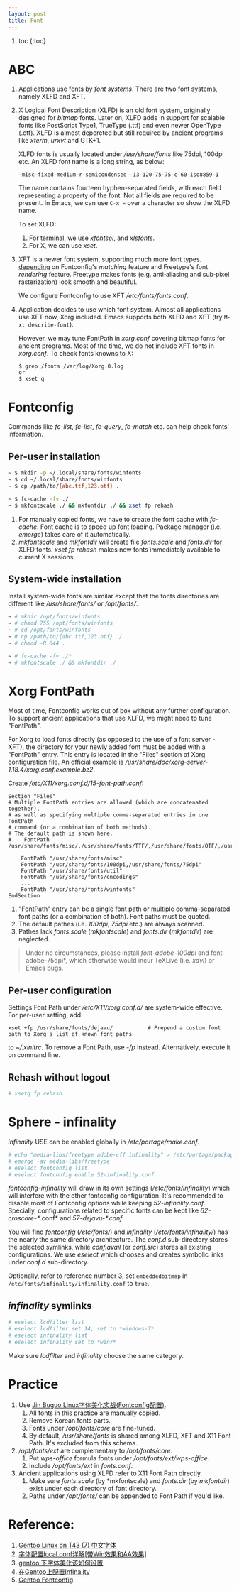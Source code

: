 ```yaml
---
layout: post
title: Font
---
```


1. toc
{:toc}

# ABC

1. Applications use fonts by *font systems*. There are two font systems, namely XLFD and XFT.
2. X Logical Font Description (XLFD) is an old font system, originally designed for *bitmap* fonts. Later on, XLFD adds in support for scalable fonts like PostScript Type1, TrueType (.ttf) and even newer OpenType (.otf). XLFD is almost depcreted but still required by ancient programs like *xterm*, *urxvt* and GTK+1.

   XLFD fonts is usually located under */usr/share/fonts* like 75dpi, 100dpi etc. An XLFD font name is a long string, as below:

   ```
   -misc-fixed-medium-r-semicondensed--13-120-75-75-c-60-iso8859-1
   ```

   The name contains fourteen hyphen-separated fields, with each field representing a property of the font. Not all fields are required to be present. In Emacs, we can use `C-x =` over a character so show the XLFD name.
   
   To set XLFD:
   
   1. For terminal, we use *xfontsel*, and *xlsfonts*.
   2. For X, we can use *xset*.
3. XFT is a newer font system, supporting much more font types. [depending](https://unix.stackexchange.com/a/398739/74407) on Fontconfig's *matching* feature and Freetype's font *rendering* feature. Freetype makes fonts (e.g. anti‑aliasing and sub‑pixel rasterization) look smooth and beautiful.

   We configure Fontconfig to use XFT */etc/fonts/fonts.conf*.
3. Application decides to use which font system. Almost all applications use XFT now, Xorg included. Emacs supports both XLFD and XFT (try `M-x: describe-font`).

   However, we may tune FontPath in *xorg.conf* covering bitmap fonts for ancient programs. Most of the time, we do not include XFT fonts in *xorg.conf*. To check fonts knowns to X:

   ```
   $ grep /fonts /var/log/Xorg.0.log
   or
   $ xset q
   ```

# Fontconfig

Commands like *fc-list*, *fc-list*, *fc-query*, *fc-match* etc. can help check fonts' information.

## Per-user installation

```bash
~ $ mkdir -p ~/.local/share/fonts/winfonts
~ $ cd ~/.local/share/fonts/winfonts
~ $ cp /path/to/{abc.ttf,123.otf} .

~ $ fc-cache -fv ./
~ $ mkfontscale ./ && mkfontdir ./ && xset fp rehash
```

1. For manually copied fonts, we have to create the font cache with *fc-cache*. Font cache is to speed up font loading. Package manager (i.e. *emerge*) takes care of it automatically.
2. *mkfontscale* and *mkfontdir* will create file *fonts.scale* and *fonts.dir* for XLFD fonts. *xset fp rehash* makes new fonts immediately available to current X sessions.

## System-wide installation

Install system-wide fonts are similar except that the fonts directories are different like */usr/share/fonts/* or */opt/fonts/*.

```bash
~ # mkdir /opt/fonts/winfonts
~ # chmod 755 /opt/fonts/winfonts
~ # cd /opt/fonts/winfonts
~ # cp /path/to/{abc.ttf,123.otf} ./
~ # chmod -R 644 .

~ # fc-cache -fv ./*
~ # mkfontscale ./ && mkfontdir ./
```

# Xorg FontPath

Most of time, Fontconfig works out of box without any further configuration. To support ancient applications that use XLFD, we might need to tune "FontPath".

For Xorg to load fonts directly (as opposed to the use of a font server - XFT), the directory for your newly added font must be added with a "FontPath" entry. This entry is located in the "Files" section of Xorg configuration file. An official example is */usr/share/doc/xorg-server-1.18.4/xorg.conf.example.bz2*.

Create */etc/X11/xorg.conf.d/15-font-path.conf*:

```
Section "Files"
# Multiple FontPath entries are allowed (which are concatenated together),
# as well as specifying multiple comma-separated entries in one FontPath
# command (or a combination of both methods).
# The default path is shown here.
#    FontPath	/usr/share/fonts/misc/,/usr/share/fonts/TTF/,/usr/share/fonts/OTF/,/usr/share/fonts/Type1/,/usr/share/fonts/100dpi/,/usr/share/fonts/75dpi/

    FontPath "/usr/share/fonts/misc"
    FontPath "/usr/share/fonts/100dpi,/usr/share/fonts/75dpi"
    FontPath "/usr/share/fonts/util"
    FontPath "/usr/share/fonts/encodings"
    ...
    FontPath "/usr/share/fonts/winfonts"
EndSection
```

1. "FontPath" entry can be a single font path or multiple comma-separated font paths (or a combination of both). Font paths must be quoted.
2. The default pathes (i.e. *100dpi*, *75dpi* etc.) are always scanned.
3. Pathes lack *fonts.scale* (*mkfontscale*) and *fonts.dir* (*mkfontdir*) are neglected.

>Under no circumstances, please install *font-adobe-100dpi* and font-adobe-75dpi*, which otherwise would incur TeXLive (i.e. *xdvi*) or Emacs bugs.

## Per-user configuration

Settings Font Path under */etc/X11/xorg.conf.d/* are system-wide effective. For per-user setting, add

```
xset +fp /usr/share/fonts/dejavu/           # Prepend a custom font path to Xorg's list of known font paths
```

to *~/.xinitrc*. To remove a Font Path, use *-fp* instead. Alternatively, execute it on command line.

## Rehash without logout

```bash
# xsetq fp rehash
```

# Sphere - infinality

*infinality* USE can be enabled globally in */etc/portage/make.conf*.

```bash
# echo "media-libs/freetype adobe-cff infinality" > /etc/portage/package.use/freetype
# emerge -av media-libs/freetype
# eselect fontconfig list
# eselect fontconfig enable 52-infinality.conf
```

*fontconfig-infinality* will draw in its own settings (*/etc/fonts/infinality*) which will interfere with the other fontconfig configuration. It's recommended to disable most of Fontconfig options while keeping *52-infinality.conf*. Specially, configurations related to specific fonts can be kept like *62-croscore-\**.conf* and *57-dejavu-\*.conf*.

You will find *fontconfig* (*/etc/fonts/*) and *infinality* (*/etc/fonts/infinality/*) has the nearly the same directory architecture. The *conf.d* sub-directory stores the selected symlinks, while *conf.avail* (or *conf.src*) stores all existing configurations. We use *eselect* which chooses and creates symbolic links under *conf.d* sub-directory.

Optionally, refer to reference number 3, set `embeddedbitmap` in `/etc/fonts/infinality/infinality.conf` to `true`.

## *infinality* symlinks

```bash
# eselect lcdfilter list
# eselect lcdfilter set 14, set to *windows-7*
# eselect infinality list
# eselect infinality set to *win7*
```

Make sure *lcdfilter* and *infinality* choose the same category.

# Practice

1. Use [Jin Buguo Linux字体美化实战(Fontconfig配置)](http://www.jinbuguo.com/gui/linux_fontconfig.html).
   1. All fonts in this practice are manually copied.
   2. Remove Korean fonts parts.
   3. Fonts under */opt/fonts/core* are fine-tuned.
   5. By default, */usr/share/fonts* is shared among XLFD, XFT and X11 Font Path. It's excluded from this schema.
2. */opt/fonts/ext* are complementary to */opt/fonts/core*.
   1. Put *wps-office* formula fonts under */opt/fonts/ext/wps-office*.
   2. Include */opt/fonts/ext* in *fonts.conf*.
3. Ancient applications using XLFD refer to X11 Font Path directly.
   1. Make sure *fonts.scale* (by *mkfontscale) and *fonts.dir* (by *mkfontdir*) exist under each directory of font directory.
   2. Paths under */opt/fonts/* can be appended to Font Path if you'd like.

# Reference:

1. [Gentoo Linux on T43 (7) 中文字体](http://ted.is-programmer.com/categories/1547/posts)
2. [字体配置local.conf详解[带Win效果和AA效果]](https://www.freebsdchina.org/forum/viewtopic.php?t=34824&start=0&postdays=0&postorder=asc&highlight=)
3. [gentoo 下字体美化该如何设置](https://groups.google.com/forum/#!topic/gentoo-china/gzW8mg9OIhg)
4. [在Gentoo上配置Infinality](https://gist.github.com/kidlj/f30e82c2c6f064990596)
5. [Gentoo Fontconfig](https://wiki.gentoo.org/wiki/Fontconfig).
